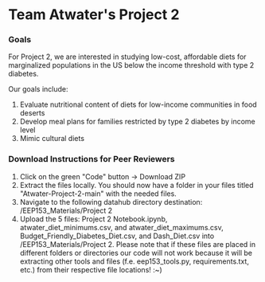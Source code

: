 # Team Atwater's Project 2
### Goals
For Project 2, we are interested in studying low-cost, affordable diets for marginalized populations in the US below the income threshold with type 2 diabetes.

Our goals include:
1. Evaluate nutritional content of diets for low-income communities in food deserts
2. Develop meal plans for families restricted by type 2 diabetes by income level
3. Mimic cultural diets

### Download Instructions for Peer Reviewers

1. Click on the green "Code" button -> Download ZIP
2. Extract the files locally. You should now have a folder in your files titled "Atwater-Project-2-main" with the needed files.
3. Navigate to the following datahub directory destination: /EEP153_Materials/Project 2
4. Upload the 5 files: Project 2 Notebook.ipynb, atwater_diet_minimums.csv, and atwater_diet_maximums.csv, Budget_Friendly_Diabetes_Diet.csv, and Dash_Diet.csv into /EEP153_Materials/Project 2. Please note that if these files are placed in different folders or directories our code will not work because it will be extracting other tools and files (f.e. eep153_tools.py, requirements.txt, etc.) from their respective file locations! :~)
